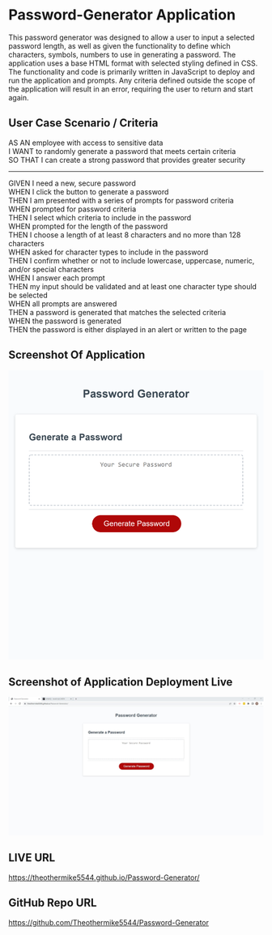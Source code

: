 # Password-Generator Application
This password generator was designed to allow a user to input a selected password length, as well as given the functionality to define which characters, symbols, numbers to use in generating a password. The application uses a base HTML format with selected styling defined in CSS. The functionality and code is primarily written in JavaScript to deploy and run the application and prompts. Any criteria defined outside the scope of the application will result in an error, requiring the user to return and start again.

## User Case Scenario / Criteria
AS AN employee with access to sensitive data  </br>
I WANT to randomly generate a password that meets certain criteria  </br>
SO THAT I can create a strong password that provides greater security  </br>

--------------------------------------------------------------------------------------------------

GIVEN I need a new, secure password  </br>
WHEN I click the button to generate a password  </br>
THEN I am presented with a series of prompts for password criteria  </br>
WHEN prompted for password criteria  </br>
THEN I select which criteria to include in the password  </br>
WHEN prompted for the length of the password  </br>
THEN I choose a length of at least 8 characters and no more than 128 characters  </br>
WHEN asked for character types to include in the password  </br>
THEN I confirm whether or not to include lowercase, uppercase, numeric, and/or special characters  </br>
WHEN I answer each prompt  </br>
THEN my input should be validated and at least one character type should be selected  </br>
WHEN all prompts are answered  </br>
THEN a password is generated that matches the selected criteria  </br>
WHEN the password is generated  </br>
THEN the password is either displayed in an alert or written to the page  </br>

## Screenshot Of Application
![](Screenshot-Application.png)
## Screenshot of Application Deployment Live
![](Screenshot-Live.jpg)
## LIVE URL
https://theothermike5544.github.io/Password-Generator/

## GitHub Repo URL
https://github.com/Theothermike5544/Password-Generator


